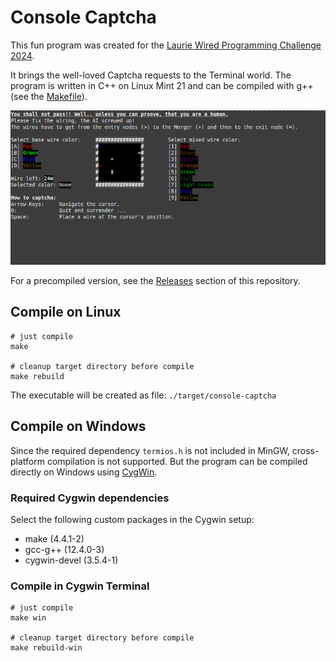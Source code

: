 # Console Captcha

This fun program was created for the [Laurie Wired Programming Challenge 2024](https://github.com/LaurieWired/Halloween_2024_Programming_Challenge). 

It brings the well-loved Captcha requests to the Terminal world. The program is written in C++ on Linux Mint 21 and can be compiled with g++ (see the [Makefile](./Makefile)).

![console-captcha.gif](./doc/console-captcha.gif)

For a precompiled version, see the [Releases](releases) section of this repository.

## Compile on Linux

```
# just compile
make

# cleanup target directory before compile
make rebuild
```

The executable will be created as file: `./target/console-captcha`

## Compile on Windows

Since the required dependency `termios.h` is not included in MinGW, cross-platform compilation is not supported. But the program can be compiled directly on Windows using [CygWin](https://cygwin.com/).

### Required Cygwin dependencies

Select the following custom packages in the Cygwin setup:
- make (4.4.1-2)
- gcc-g++ (12.4.0-3)
- cygwin-devel (3.5.4-1)

### Compile in Cygwin Terminal

```
# just compile
make win

# cleanup target directory before compile
make rebuild-win
```
